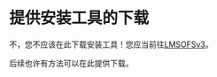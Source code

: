 # 提供安装工具的下载

不，您不应该在此下载安装工具！您应当前往[LMSOFSv3](https://files.lms.cn.eu.org/v3/Software/LMSCode_AMV_Convert/InstallTool/)。

后续也许有方法可以在此提供下载。
